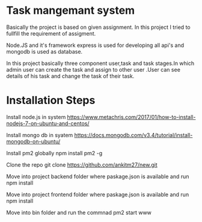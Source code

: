 # Task mangemant system

Basically the project is based on given assignment. In this project I tried to fullfill the requirement of assigment.

Node.JS and it's framework express is used for developing all api's and mongodb is used as database. 

In this project basically three component user,task and task stages.In which admin user can create the task and assign to other
user .User can see details of his task and change the task of their task.

# Installation Steps

Install node.js in system
https://www.metachris.com/2017/01/how-to-install-nodejs-7-on-ubuntu-and-centos/

Install mongo db in syatem
https://docs.mongodb.com/v3.4/tutorial/install-mongodb-on-ubuntu/

Install pm2 globally npm install pm2 -g

Clone the repo git clone https://github.com/ankitm27/new.git

Move into project backend folder where paskage.json is available and run npm install

Move into project frontend folder where paskage.json is available and run npm install

Move into bin folder and run the commnad pm2 start www

